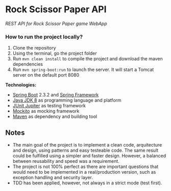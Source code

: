 # Rock Scissor Paper API
_REST API for Rock Scissor Paper game WebApp_

### How to run the project locally?

1. Clone the repository
2. Using the terminal, go the project folder
3. Run `mvn clean install` to compile the project and download the maven dependencies
4. Run `mvn spring-boot:run` to launch the server. It will start a Tomcat server on the default port 8080

**Technologies:**
- [Spring Boot](https://spring.io/projects/spring-boot) 2.3.2 and [Spring Framework](https://spring.io/)
- [Java JDK 8](https://www.oracle.com/java/technologies/javase/javase-jdk8-downloads.html) as programming language and platform
- [JUnit Jupiter](https://junit.org/junit5/docs/current/user-guide/) as testing framework
- [Mockito](https://site.mockito.org/) as mocking framework
- [Maven](https://maven.apache.org/) as dependency and building tool

## Notes
- The main goal of the project is to implement a clean code, arquitecture and design, using patterns and easy testeable code. The same result could be fulfilled using a simpler and faster design. However, a balanced between reusability and speed was a requirement.
- The project is not 100% perfect as there are important questions that would need to be implemented in a real/production version, such as exception handling and security layer.
- TDD has been applied, however, not always in a strict mode (test first).

